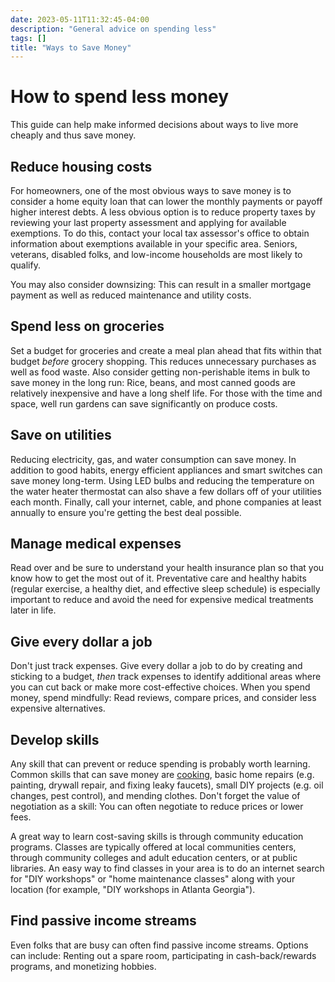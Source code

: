 ```yaml
---
date: 2023-05-11T11:32:45-04:00
description: "General advice on spending less"
tags: []
title: "Ways to Save Money"
---
```


# How to spend less money

This guide can help make informed decisions about ways to live more cheaply and thus save money.

## Reduce housing costs

For homeowners, one of the most obvious ways to save money is to consider a home equity loan that can lower the monthly payments or payoff higher interest debts. A less obvious option is to reduce property taxes by reviewing your last property assessment and applying for available exemptions. To do this, contact your local tax assessor's office to obtain information about exemptions available in your specific area. Seniors, veterans, disabled folks, and low-income households are most likely to qualify.

You may also consider downsizing: This can result in a smaller mortgage payment as well as reduced maintenance and utility costs.

## Spend less on groceries

Set a budget for groceries and create a meal plan ahead that fits within that budget _before_ grocery shopping. This reduces unnecessary purchases as well as food waste. Also consider getting non-perishable items in bulk to save money in the long run: Rice, beans, and most canned goods are relatively inexpensive and have a long shelf life. For those with the time and space, well run gardens can save significantly on produce costs.

## Save on utilities

Reducing electricity, gas, and water consumption can save money. In addition to good habits, energy efficient appliances and smart switches can save money long-term. Using LED bulbs and reducing the temperature on the water heater thermostat can also shave a few dollars off of your utilities each month. Finally, call your internet, cable, and phone companies at least annually to ensure you're getting the best deal possible.

## Manage medical expenses

Read over and be sure to understand your health insurance plan so that you know how to get the most out of it. Preventative care and healthy habits (regular exercise, a healthy diet, and effective sleep schedule) is especially important to reduce and avoid the need for expensive medical treatments later in life.

## Give every dollar a job

Don't just track expenses. Give every dollar a job to do by creating and sticking to a budget, _then_ track expenses to identify additional areas where you can cut back or make more cost-effective choices. When you spend money, spend mindfully: Read reviews, compare prices, and consider less expensive alternatives.

## Develop skills

Any skill that can prevent or reduce spending is probably worth learning. Common skills that can save money are [cooking](cooking.md), basic home repairs (e.g. painting, drywall repair, and fixing leaky faucets), small DIY projects (e.g. oil changes, pest control), and mending clothes. Don't forget the value of negotiation as a skill: You can often negotiate to reduce prices or lower fees.

A great way to learn cost-saving skills is through community education programs. Classes are typically offered at local communities centers, through community colleges and adult education centers, or at public libraries. An easy way to find classes in your area is to do an internet search for "DIY workshops" or "home maintenance classes" along with your location (for example, "DIY workshops in Atlanta Georgia").

## Find passive income streams

Even folks that are busy can often find passive income streams. Options can include: Renting out a spare room, participating in cash-back/rewards programs, and monetizing hobbies.
